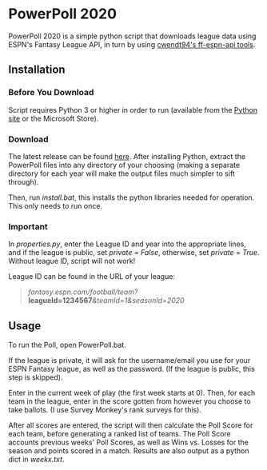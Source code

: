 # PowerPoll 2020
PowerPoll 2020 is a simple python script that downloads league data using ESPN's Fantasy League API, in turn by using [cwendt94's ff-espn-api tools](https://github.com/cwendt94/ff-espn-api).
##  Installation
### Before You Download
Script requires Python 3 or higher in order to run (available from the [Python site](https://www.python.org/downloads/) or the Microsoft Store).

### Download
The latest release can be found [here](https://github.com/alexteeter/PowerPoll/releases).
After installing Python, extract the PowerPoll files into any directory of your choosing (making a separate directory for each year will make the output files much simpler to sift through).

Then, run *install.bat*, this installs the python libraries needed for operation. This only needs to run once.
### Important
In *properties.py*, enter the League ID and year into the appropriate lines, and if the league is public, set *private = False*, otherwise, set *private = True*. Without league ID, script will not work!

League ID can be found in the URL of your league:
>*fantasy.espn.com/football/team?*__leagueId=1234567__*&teamId=1&seasonId=2020*

## Usage

To run the Poll, open PowerPoll.bat.

If the league is private, it will ask for the username/email you use for your ESPN Fantasy league, as well as the password. (If the league is public, this step is skipped).

Enter in the current week of play (the first week starts at 0). Then, for each team in the league, enter in the score gotten from however you choose to take ballots. (I use Survey Monkey's rank surveys for this).

After all scores are entered, the script will then calculate the Poll Score for each team, before generating a ranked list of teams. The Poll Score accounts previous weeks' Poll Scores, as well as Wins vs. Losses for the season and points scored in a match.
Results are also output as a python dict in *weekx.txt*.

